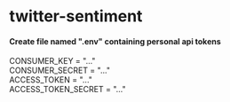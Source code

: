 # twitter-sentiment

#### Create file named ".env" containing personal api tokens
CONSUMER_KEY = "..."  
CONSUMER_SECRET = "..."  
ACCESS_TOKEN = "..."  
ACCESS_TOKEN_SECRET = "..."  
